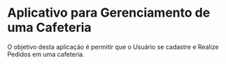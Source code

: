 # Aplicativo para Gerenciamento de uma Cafeteria

O objetivo desta aplicação é permitir que o Usuário se cadastre e Realize Pedidos em uma cafeteria.
